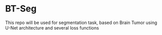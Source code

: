 # BT-Seg
This repo will be used for segmentation task, based on Brain Tumor using U-Net architecture and several loss functions
